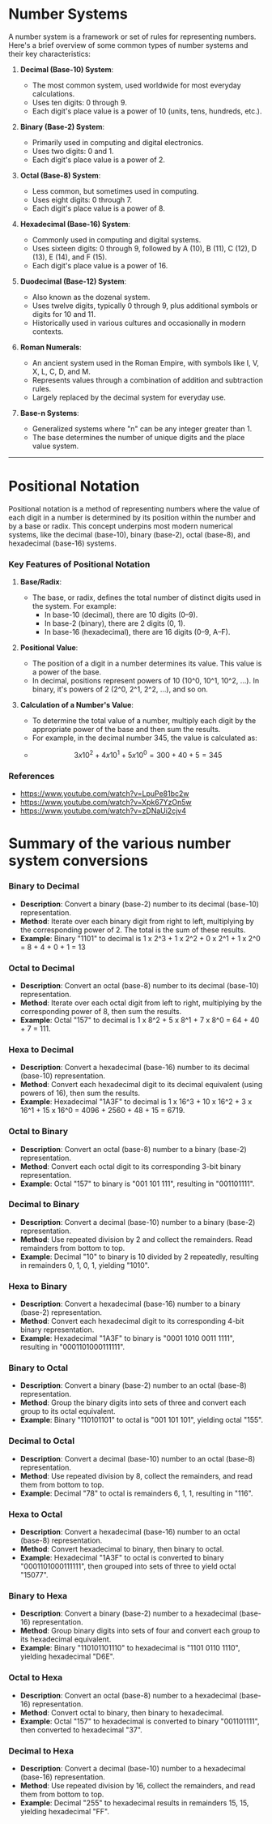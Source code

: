 # Number Systems

A number system is a framework or set of rules for representing numbers. Here's a brief overview of some common types of number systems and their key characteristics:

1. **Decimal (Base-10) System**:
    - The most common system, used worldwide for most everyday calculations.
    - Uses ten digits: 0 through 9.
    - Each digit's place value is a power of 10 (units, tens, hundreds, etc.).

2. **Binary (Base-2) System**:
    - Primarily used in computing and digital electronics.
    - Uses two digits: 0 and 1.
    - Each digit's place value is a power of 2.

3. **Octal (Base-8) System**:
    - Less common, but sometimes used in computing.
    - Uses eight digits: 0 through 7.
    - Each digit's place value is a power of 8.

4. **Hexadecimal (Base-16) System**:
    - Commonly used in computing and digital systems.
    - Uses sixteen digits: 0 through 9, followed by A (10), B (11), C (12), D (13), E (14), and F (15).
    - Each digit's place value is a power of 16.

5. **Duodecimal (Base-12) System**:
    - Also known as the dozenal system.
    - Uses twelve digits, typically 0 through 9, plus additional symbols or digits for 10 and 11.
    - Historically used in various cultures and occasionally in modern contexts.

6. **Roman Numerals**:
    - An ancient system used in the Roman Empire, with symbols like I, V, X, L, C, D, and M.
    - Represents values through a combination of addition and subtraction rules.
    - Largely replaced by the decimal system for everyday use.

7. **Base-n Systems**:
    - Generalized systems where "n" can be any integer greater than 1.
    - The base determines the number of unique digits and the place value system.

---

# Positional Notation

Positional notation is a method of representing numbers where the value of each digit in a number is determined by its position within the number and by a base or radix. This concept underpins most modern numerical systems, like the decimal (base-10), binary (base-2), octal (base-8), and hexadecimal (base-16) systems.

### Key Features of Positional Notation
1. **Base/Radix**:
   - The base, or radix, defines the total number of distinct digits used in the system. For example:
      - In base-10 (decimal), there are 10 digits (0–9).
      - In base-2 (binary), there are 2 digits (0, 1).
      - In base-16 (hexadecimal), there are 16 digits (0–9, A–F).

2. **Positional Value**:
   - The position of a digit in a number determines its value. This value is a power of the base.
   - In decimal, positions represent powers of 10 (10^0, 10^1, 10^2, ...). In binary, it's powers of 2 (2^0, 2^1, 2^2, ...), and so on.

3. **Calculation of a Number's Value**:
   - To determine the total value of a number, multiply each digit by the appropriate power of the base and then sum the results.
   - For example, in the decimal number 345, the value is calculated as:
   - ```math
     3 x 10^2 + 4 x 10^1 + 5 x 10^0 = 300 + 40 + 5 = 345

### References 
- https://www.youtube.com/watch?v=LpuPe81bc2w
- https://www.youtube.com/watch?v=Xpk67YzOn5w
- https://www.youtube.com/watch?v=zDNaUi2cjv4

# Summary of the various number system conversions

### Binary to Decimal
- **Description**: Convert a binary (base-2) number to its decimal (base-10) representation.
- **Method**: Iterate over each binary digit from right to left, multiplying by the corresponding power of 2. The total is the sum of these results.
- **Example**: Binary "1101" to decimal is 1 x 2^3 + 1 x 2^2 + 0 x 2^1 + 1 x 2^0 = 8 + 4 + 0 + 1 = 13

### Octal to Decimal
- **Description**: Convert an octal (base-8) number to its decimal (base-10) representation.
- **Method**: Iterate over each octal digit from left to right, multiplying by the corresponding power of 8, then sum the results.
- **Example**: Octal "157" to decimal is 1 x 8^2 + 5 x 8^1 + 7 x 8^0 = 64 + 40 + 7 = 111.

### Hexa to Decimal
- **Description**: Convert a hexadecimal (base-16) number to its decimal (base-10) representation.
- **Method**: Convert each hexadecimal digit to its decimal equivalent (using powers of 16), then sum the results.
- **Example**: Hexadecimal "1A3F" to decimal is 1 x 16^3 + 10 x 16^2 + 3 x 16^1 + 15 x 16^0 = 4096 + 2560 + 48 + 15 = 6719.

### Octal to Binary
- **Description**: Convert an octal (base-8) number to a binary (base-2) representation.
- **Method**: Convert each octal digit to its corresponding 3-bit binary representation.
- **Example**: Octal "157" to binary is "001 101 111", resulting in "001101111".

### Decimal to Binary
- **Description**: Convert a decimal (base-10) number to a binary (base-2) representation.
- **Method**: Use repeated division by 2 and collect the remainders. Read remainders from bottom to top.
- **Example**: Decimal "10" to binary is 10 divided by 2 repeatedly, resulting in remainders 0, 1, 0, 1, yielding "1010".

### Hexa to Binary
- **Description**: Convert a hexadecimal (base-16) number to a binary (base-2) representation.
- **Method**: Convert each hexadecimal digit to its corresponding 4-bit binary representation.
- **Example**: Hexadecimal "1A3F" to binary is "0001 1010 0011 1111", resulting in "0001101000111111".

### Binary to Octal
- **Description**: Convert a binary (base-2) number to an octal (base-8) representation.
- **Method**: Group the binary digits into sets of three and convert each group to its octal equivalent.
- **Example**: Binary "110101101" to octal is "001 101 101", yielding octal "155".

### Decimal to Octal
- **Description**: Convert a decimal (base-10) number to an octal (base-8) representation.
- **Method**: Use repeated division by 8, collect the remainders, and read them from bottom to top.
- **Example**: Decimal "78" to octal is remainders 6, 1, 1, resulting in "116".

### Hexa to Octal
- **Description**: Convert a hexadecimal (base-16) number to an octal (base-8) representation.
- **Method**: Convert hexadecimal to binary, then binary to octal.
- **Example**: Hexadecimal "1A3F" to octal is converted to binary "0001101000111111", then grouped into sets of three to yield octal "15077".

### Binary to Hexa
- **Description**: Convert a binary (base-2) number to a hexadecimal (base-16) representation.
- **Method**: Group binary digits into sets of four and convert each group to its hexadecimal equivalent.
- **Example**: Binary "110101101110" to hexadecimal is "1101 0110 1110", yielding hexadecimal "D6E".

### Octal to Hexa
- **Description**: Convert an octal (base-8) number to a hexadecimal (base-16) representation.
- **Method**: Convert octal to binary, then binary to hexadecimal.
- **Example**: Octal "157" to hexadecimal is converted to binary "001101111", then converted to hexadecimal "37".

### Decimal to Hexa
- **Description**: Convert a decimal (base-10) number to a hexadecimal (base-16) representation.
- **Method**: Use repeated division by 16, collect the remainders, and read them from bottom to top.
- **Example**: Decimal "255" to hexadecimal results in remainders 15, 15, yielding hexadecimal "FF".
